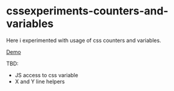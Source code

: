 # cssexperiments-counters-and-variables
Here i experimented with usage of css counters and variables.

[Demo](https://toastman.github.io/cssexperiments-counters-and-variables/)

TBD: 
* JS access to css variable
* X and Y line helpers
